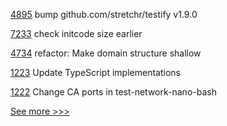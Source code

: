 
[4895](https://github.com/hyperledger/fabric/pull/4895) bump github.com/stretchr/testify v1.9.0

[7233](https://github.com/hyperledger/besu/pull/7233) check initcode size earlier

[4734](https://github.com/hyperledger/iroha/pull/4734) refactor: Make domain structure shallow

[1223](https://github.com/hyperledger/fabric-samples/pull/1223) Update TypeScript implementations

[1222](https://github.com/hyperledger/fabric-samples/pull/1222) Change CA ports in test-network-nano-bash


[See more >>>](https://start-here.hyperledger.org/pull-requests)
